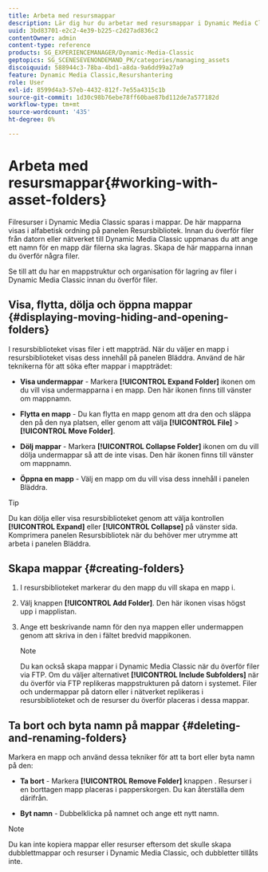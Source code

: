 ```yaml
---
title: Arbeta med resursmappar
description: Lär dig hur du arbetar med resursmappar i Dynamic Media Classic.
uuid: 3bd83701-e2c2-4e39-b225-c2d27ad836c2
contentOwner: admin
content-type: reference
products: SG_EXPERIENCEMANAGER/Dynamic-Media-Classic
geptopics: SG_SCENESEVENONDEMAND_PK/categories/managing_assets
discoiquuid: 588944c3-78ba-4bd1-a8da-9a6dd99a27a9
feature: Dynamic Media Classic,Resurshantering
role: User
exl-id: 8599d4a3-57eb-4432-812f-7e55a4315c1b
source-git-commit: 1d30c98b76ebe78ff60bae87bd112de7a577182d
workflow-type: tm+mt
source-wordcount: '435'
ht-degree: 0%

---
```


# Arbeta med resursmappar{#working-with-asset-folders}

Filresurser i Dynamic Media Classic sparas i mappar. De här mapparna visas i alfabetisk ordning på panelen Resursbibliotek. Innan du överför filer från datorn eller nätverket till Dynamic Media Classic uppmanas du att ange ett namn för en mapp där filerna ska lagras. Skapa de här mapparna innan du överför några filer.

Se till att du har en mappstruktur och organisation för lagring av filer i Dynamic Media Classic innan du överför filer.

## Visa, flytta, dölja och öppna mappar {#displaying-moving-hiding-and-opening-folders}

I resursbiblioteket visas filer i ett mappträd. När du väljer en mapp i resursbiblioteket visas dess innehåll på panelen Bläddra. Använd de här teknikerna för att söka efter mappar i mappträdet:

* **Visa undermappar** - Markera  **[!UICONTROL Expand Folder]** ikonen om du vill visa undermapparna i en mapp. Den här ikonen finns till vänster om mappnamn.

* **Flytta en mapp** - Du kan flytta en mapp genom att dra den och släppa den på den nya platsen, eller genom att välja  **[!UICONTROL File]** >  **[!UICONTROL Move Folder]**.

* **Dölj mappar** - Markera  **[!UICONTROL Collapse Folder]** ikonen om du vill dölja undermappar så att de inte visas. Den här ikonen finns till vänster om mappnamn.

* **Öppna en mapp** - Välj en mapp om du vill visa dess innehåll i panelen Bläddra.

>[!TIP]
>
>Du kan dölja eller visa resursbiblioteket genom att välja kontrollen **[!UICONTROL Expand]** eller **[!UICONTROL Collapse]** på vänster sida. Komprimera panelen Resursbibliotek när du behöver mer utrymme att arbeta i panelen Bläddra.

## Skapa mappar {#creating-folders}

1. I resursbiblioteket markerar du den mapp du vill skapa en mapp i.
1. Välj knappen **[!UICONTROL Add Folder]**. Den här ikonen visas högst upp i mapplistan.
1. Ange ett beskrivande namn för den nya mappen eller undermappen genom att skriva in den i fältet bredvid mappikonen.

   >[!NOTE]
   >
   >Du kan också skapa mappar i Dynamic Media Classic när du överför filer via FTP. Om du väljer alternativet **[!UICONTROL Include Subfolders]** när du överför via FTP replikeras mappstrukturen på datorn i systemet. Filer och undermappar på datorn eller i nätverket replikeras i resursbiblioteket och de resurser du överför placeras i dessa mappar.

## Ta bort och byta namn på mappar {#deleting-and-renaming-folders}

Markera en mapp och använd dessa tekniker för att ta bort eller byta namn på den:

* **Ta bort** - Markera  **[!UICONTROL Remove Folder]** knappen . Resurser i en borttagen mapp placeras i papperskorgen. Du kan återställa dem därifrån.

* **Byt namn**  - Dubbelklicka på namnet och ange ett nytt namn.

>[!NOTE]
>
>Du kan inte kopiera mappar eller resurser eftersom det skulle skapa dubblettmappar och resurser i Dynamic Media Classic, och dubbletter tillåts inte.
